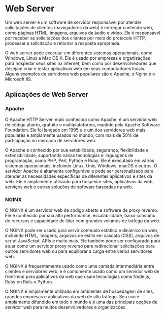 # Web Server

Um web server é um software de servidor responsável por atender solicitações de clientes (navegadores da web) e entregar conteúdo web, como páginas HTML, imagens, arquivos de áudio e vídeo. Ele é responsável por receber as solicitações dos clientes por meio do protocolo HTTP, processar a solicitação e retornar a resposta apropriada.

O web server pode executar em diferentes sistemas operacionais, como Windows, Linux e Mac OS X. Ele é usado por empresas e organizações para hospedar seus sites na internet, bem como por desenvolvedores que desejam criar e testar aplicativos web em seus computadores locais. Alguns exemplos de servidores web populares são o Apache, o Nginx e o Microsoft IIS.

## Aplicações de Web Server

### Apache

O Apache HTTP Server, mais conhecido como Apache, é um servidor web de código aberto, gratuito e multiplataforma, mantido pela Apache Software Foundation. Ele foi lançado em 1995 e é um dos servidores web mais populares e amplamente usados no mundo, com mais de 50% de participação no mercado de servidores web.

O Apache é conhecido por sua estabilidade, segurança, flexibilidade e extensibilidade, suportando várias tecnologias e linguagens de programação, como PHP, Perl, Python e Ruby. Ele é executado em vários sistemas operacionais, incluindo Linux, Unix, Windows, macOS e outros. O servidor Apache é altamente configurável e pode ser personalizado para atender às necessidades específicas de diferentes aplicativos e sites da web. Ele é amplamente utilizado para hospedar sites, aplicativos da web, serviços web e outras soluções de software baseadas na web.

### NGINX

O NGINX é um servidor web de código aberto e software de proxy reverso. Ele é conhecido por sua alta performance, escalabilidade, baixo consumo de recursos e capacidade de lidar com grandes volumes de tráfego da web.

O NGINX pode ser usado para servir conteúdo estático e dinâmico da web, incluindo HTML, imagens, arquivos de estilo em cascata (CSS), arquivos de script JavaScript, APIs e muito mais. Ele também pode ser configurado para atuar como um servidor proxy reverso para redirecionar solicitações para outros servidores web ou para equilibrar a carga entre vários servidores web.

O NGINX é frequentemente usado como uma camada intermediária entre clientes e servidores web, e é comumente usado como um servidor web de front-end para aplicativos da web que usam tecnologias como Node.js, Ruby on Rails e Python.

O NGINX é amplamente utilizado em ambientes de hospedagem de sites, grandes empresas e aplicativos da web de alto tráfego. Seu uso é amplamente difundido em todo o mundo e é uma das principais opções de servidor web para muitos desenvolvedores e organizações.